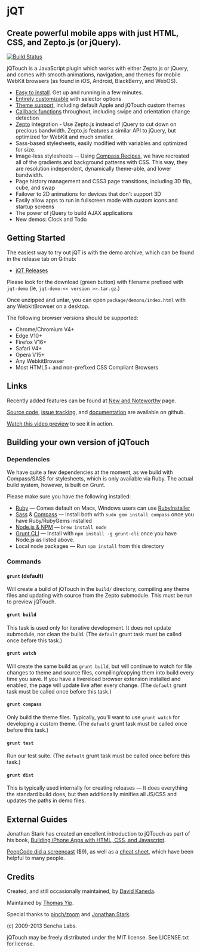 # jQT

## Create powerful mobile apps with just HTML, CSS, and Zepto.js (or jQuery).

[![Build Status](https://api.travis-ci.org/senchalabs/jQTouch.png?branch=master)](http://travis-ci.org/senchalabs/jQTouch)

jQTouch is a JavaScript plugin which works with either Zepto.js or jQuery, and comes with smooth animations, navigation, and themes for mobile WebKit browsers (as found in iOS, Android, BlackBerry, and WebOS).

- [Easy to install](https://github.com/senchalabs/jQTouch/wiki/Getting-Started). Get up and running in a few minutes.
- [Entirely customizable](https://github.com/senchalabs/jQTouch/wiki/Initialization-Options) with selector options
- [Theme support](https://github.com/senchalabs/jQTouch/wiki/Theming), including default Apple and jQTouch custom themes
- [Callback functions](https://github.com/senchalabs/jQTouch/wiki/Callback-Events) throughout, including swipe and orientation change detection
- [Zepto](https://github.com/madrobby/zepto) integration - Use Zepto.js instead of jQuery to cut down on precious bandwidth. Zepto.js features a similar API to jQuery, but optimized for WebKit and much smaller.
- Sass-based stylesheets, easily modified with variables and optimized for size.
- Image-less stylesheets -- Using [Compass Recipes](https://github.com/senchalabs/compass-recipes), we have recreated all of the gradients and background patterns with CSS. This way, they are resolution independent, dynamically theme-able, and lower bandwidth.
- Page history management and CSS3 page transitions, including 3D flip, cube, and swap
- Failover to 2D animations for devices that don't support 3D
- Easily allow apps to run in fullscreen mode with custom icons and startup screens
- The power of jQuery to build AJAX applications
- New demos: Clock and Todo

## Getting Started

The easiest way to try out jQT is with the demo archive, which can be found in the release tab on Github:

- [jQT Releases](https://github.com/senchalabs/jQTouch/releases)

Please look for the download (green button) with filename prefixed with `jqt-demo` (ie, `jqt-demo-<< version >>.tar.gz`.)

Once unzipped and untar, you can open `package/demons/index.html` with any WebkitBrowser on a desktop.

The following browser versions should be supported:

- Chrome/Chromium V4+
- Edge V10+
- Firefox V16+
- Safari V4+
- Opera V15+
- Any WebkitBrowser
- Most HTML5+ and non-prefixed CSS Compliant Browsers


## Links

Recently added features can be found at [New and Noteworthy](https://github.com/senchalabs/jQTouch/blob/master/VERSIONS.md) page.

[Source code](http://github.com/senchalabs/jQTouch/archives/master), [issue tracking](http://github.com/senchalabs/jQTouch/issues), and [documentation](http://wiki.github.com/senchalabs/jQTouch/) are available on github.

[Watch this video preview](http://www.jqtouch.com/) to see it in action.

## Building your own version of jQTouch

### Dependencies

We have quite a few dependencies at the moment, as we build with Compass/SASS for stylesheets, which is only available via Ruby. The actual build system, however, is built on Grunt.

Please make sure you have the following installed:

* [Ruby](http://www.ruby-lang.org) — Comes default on Macs, Windows users can use [RubyInstaller](http://rubyinstaller.org)
* [Sass](http://sass-lang.com) & [Compass](http://compass-style.org) — Install both with `sudo gem install compass` once you have Ruby/RubyGems installed
* [Node.js & NPM](http://nodejs.org) — `brew install node`
* [Grunt CLI](http://gruntjs.com) — Install with `npm install -g grunt-cli` once you have Node.js as listed above.
* Local node packages — Run `npm install` from this directory

### Commands

#### `grunt` (default)

Will create a build of jQTouch in the `build/` directory, compiling any theme files and updating with source from the Zepto submodule. This must be run to preview jQTouch.

#### `grunt build`

This task is used only for iterative development. It does not update submodule, nor clean the build. (The `default` grunt task must be called once before this task.)

#### `grunt watch`

Will create the same build as `grunt build`, but will continue to watch for file changes to theme and source files, compiling/copying them into build every time you save. If you have a livereload browser extension installed and enabled, the page will update live after every change. (The `default` grunt task must be called once before this task.)

#### `grunt compass`

Only build the theme files. Typically, you'll want to use `grunt watch` for developing a custom theme. (The `default` grunt task must be called once before this task.)

#### `grunt test`

Run our test suite. (The `default` grunt task must be called once before this task.)

#### `grunt dist`

This is typically used internally for creating releases — It does everything the standard build does, but then additionally minifies all JS/CSS and updates the paths in demo files.



External Guides
---------------

Jonathan Stark has created an excellent introduction to jQTouch as part of his book, [Building iPhone Apps with HTML, CSS, and Javascript](http://ofps.oreilly.com/titles/9780596805784/chapAnimation.html).

[PeepCode did a screencast](http://peepcode.com/products/jqtouch) ($9), as well as a [cheat sheet](http://blog.peepcode.com/tutorials/2009/jqtouch-cheat-sheet), which have been helpful to many people.

Credits
-------

Created, and still occasionally maintained, by [David Kaneda](http://www.davidkaneda.com).

Maintained by [Thomas Yip](https://github.com/thomasyip).

Special thanks to [pinch/zoom](http://www.pinchzoom.com/) and [Jonathan Stark](http://jonathanstark.com/).

(c) 2009-2013 Sencha Labs.

jQTouch may be freely distributed under the MIT license.
See LICENSE.txt for license.
